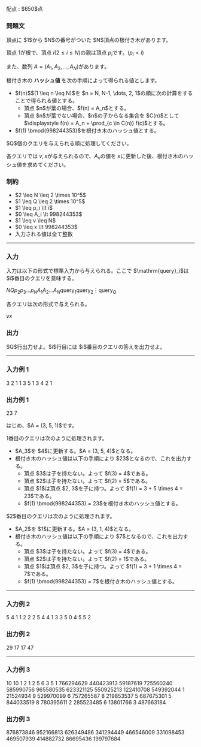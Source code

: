
<div>

<span>

<span>

<p>
配点 : $650$点
</p>

<div>

<section>

### **問題文**

<p>
頂点に $1$から $N$の番号がついた $N$頂点の根付き木があります。

頂点 $1$が根で、頂点 $i$$(2 \leq i \leq N)$の親は頂点 $p_i$です。$(p_i \lt i)$

また、数列 $A = (A_1, A_2, \dots, A_N)$があります。  
</p>

<p>
根付き木の 
<strong>
ハッシュ値
</strong>
を次の手順によって得られる値とします。
</p>

<ul>

<li>
$f(n)$$(1 \leq n \leq N)$を $n = N, N-1, \dots, 2, 1$の順に次の計算をすることで得られる値とする。
<ul>

<li>
頂点 $n$が葉の場合、$f(n) = A_n$とする。
</li>

<li>
頂点 $n$が葉でない場合、$n$の子からなる集合を $C(n)$として $\displaystyle f(n) = A_n + \prod_{c \in C(n)} f(c)$とする。  
</li>

</ul>

</li>

<li>
$f(1) \bmod{998244353}$を根付き木のハッシュ値とする。
</li>

</ul>

<p>
$Q$個のクエリを与えられる順に処理してください。

各クエリでは $v, x$が与えられるので、$A_v$の値を $x$に更新した後、根付き木のハッシュ値を求めてください。
</p>

</section>

</div>

<div>

<section>

### **制約**

<ul>

<li>
$2 \leq N \leq 2 \times 10^5$
</li>

<li>
$1 \leq Q \leq 2 \times 10^5$
</li>

<li>
$1 \leq p_i \lt i$
</li>

<li>
$0 \leq A_i \lt 998244353$
</li>

<li>
$1 \leq v \leq N$
</li>

<li>
$0 \leq x \lt 998244353$
</li>

<li>
入力される値は全て整数
</li>

</ul>

</section>

</div>

---

<div>

<div>

<section>

### **入力**

<p>
入力は以下の形式で標準入力から与えられる。ここで $\mathrm{query}_i$は  $i$番目のクエリを意味する。
</p>

<div>

$N$$Q$$p_2$$p_3$$\dots$$p_N$$A_1$$A_2$$\dots$$A_N$$\mathrm{query}_1$$\mathrm{query}_2$$\vdots$$\mathrm{query}_Q$
</div>

<p>
各クエリは次の形式で与えられる。
</p>

<div>

$v$$x$
</div>

</section>

</div>

<div>

<section>

### **出力**

<p>
$Q$行出力せよ。$i$行目には $i$番目のクエリの答えを出力せよ。
</p>

</section>

</div>

</div>

---

<div>

<section>

### **入力例 1**

<div>

3 2
1 1
3 5 1
3 4
2 1

</div>

</section>

</div>

<div>

<section>

### **出力例 1**

<div>

23
7

</div>

<p>
はじめ、$A = (3, 5, 1)$です。

$1$番目のクエリは次のように処理されます。
</p>

<ul>

<li>
$A_3$を $4$に更新する。$A = (3, 5, 4)$となる。
</li>

<li>
根付き木のハッシュ値は以下の手順により $23$となるので、これを出力する。
<ul>

<li>
頂点 $3$は子を持たない。よって $f(3) = 4$である。
</li>

<li>
頂点 $2$は子を持たない。よって $f(2) = 5$である。
</li>

<li>
頂点 $1$は頂点 $2, 3$を子に持つ。よって $f(1) = 3 + 5 \times 4 = 23$である。
</li>

<li>
$f(1) \bmod{998244353} = 23$を根付き木のハッシュ値とする。
</li>

</ul>

</li>

</ul>

<p>
$2$番目のクエリは次のように処理されます。
</p>

<ul>

<li>
$A_2$を $1$に更新する。$A = (3, 1, 4)$となる。
</li>

<li>
根付き木のハッシュ値は以下の手順により $7$となるので、これを出力する。
<ul>

<li>
頂点 $3$は子を持たない。よって $f(3) = 4$である。
</li>

<li>
頂点 $2$は子を持たない。よって $f(2) = 1$である。
</li>

<li>
頂点 $1$は頂点 $2, 3$を子に持つ。よって $f(1) = 3 + 1 \times 4 = 7$である。
</li>

<li>
$f(1) \bmod{998244353} = 7$を根付き木のハッシュ値とする。
</li>

</ul>

</li>

</ul>

</section>

</div>

---

<div>

<section>

### **入力例 2**

<div>

5 4
1 1 2 2
2 5 4 4 1
3 3
5 0
4 5
5 2

</div>

</section>

</div>

<div>

<section>

### **出力例 2**

<div>

29
17
17
47

</div>

</section>

</div>

---

<div>

<section>

### **入力例 3**

<div>

10 10
1 2 1 2 5 6 3 5 1
766294629 440423913 59187619 725560240 585990756 965580535 623321125 550925213 122410708 549392044
1 21524934
9 529970099
6 757265587
8 219853537
5 687675301
5 844033519
8 780395611
2 285523485
6 13801766
3 487663184

</div>

</section>

</div>

<div>

<section>

### **出力例 3**

<div>

876873846
952166813
626349486
341294449
466546009
331098453
469507939
414882732
86695436
199797684

</div>

</section>

</div>

</span>

</span>

</div>
